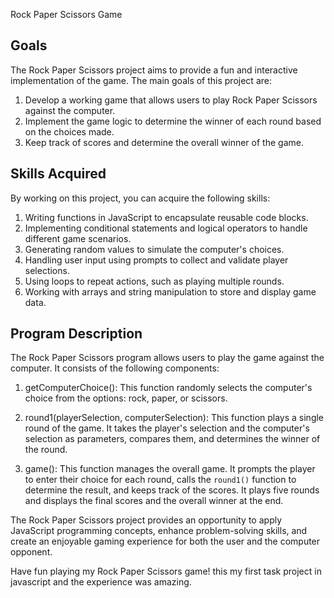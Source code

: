 
Rock Paper Scissors Game

  ## Goals

The Rock Paper Scissors project aims to provide a fun and interactive implementation of the  game. The main goals of this project are:

1. Develop a working game that allows users to play Rock Paper Scissors against the computer.
2. Implement the game logic to determine the winner of each round based on the choices made.
3. Keep track of scores and determine the overall winner of the game.

## Skills Acquired

By working on this project, you can acquire the following skills:

1. Writing functions in JavaScript to encapsulate reusable code blocks.
2. Implementing conditional statements and logical operators to handle different game scenarios.
3. Generating random values to simulate the computer's choices.
4. Handling user input using prompts to collect and validate player selections.
5. Using loops to repeat actions, such as playing multiple rounds.
6. Working with arrays and string manipulation to store and display game data.

## Program Description

The Rock Paper Scissors program allows users to play the game against the computer. It consists of the following components:

1. getComputerChoice(): This function randomly selects the computer's choice from the options: rock, paper, or scissors.

2. round1(playerSelection, computerSelection): This function plays a single round of the game. It takes the player's selection and the computer's selection as parameters, compares them, and determines the winner of the round.

3. game(): This function manages the overall game. It prompts the player to enter their choice for each round, calls the `round1()` function to determine the result, and keeps track of the scores. It plays five rounds and displays the final scores and the overall winner at the end.

The Rock Paper Scissors project provides an opportunity to apply JavaScript programming concepts, enhance problem-solving skills, and create an enjoyable gaming experience for both the user and the computer opponent.

Have fun playing my Rock Paper Scissors game!
this my first task project in javascript and the experience was amazing.

